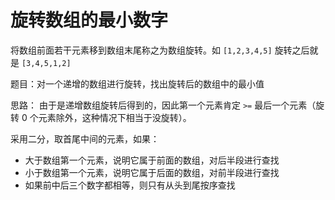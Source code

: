# 旋转数组的最小数字

将数组前面若干元素移到数组末尾称之为数组旋转。如 `[1,2,3,4,5]` 旋转之后就是 `[3,4,5,1,2]`

题目：对一个递增的数组进行旋转，找出旋转后的数组中的最小值

思路：
由于是递增数组旋转后得到的，因此第一个元素肯定 `>=` 最后一个元素（旋转 0 个元素除外，这种情况下相当于没旋转）。

采用二分，取首尾中间的元素，如果：

- 大于数组第一个元素，说明它属于前面的数组，对后半段进行查找
- 小于数组第一个元素，说明它属于后面的数组，对前半段进行查找
- 如果前中后三个数字都相等，则只有从头到尾按序查找